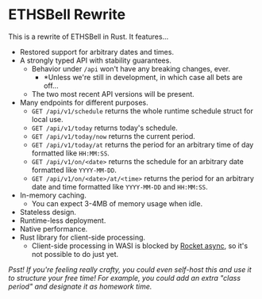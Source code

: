 # ETHSBell Rewrite

This is a rewrite of ETHSBell in Rust. It features...
* Restored support for arbitrary dates and times.
* A strongly typed API with stability guarantees.
  * Behavior under `/api` won't have any breaking changes, ever.
    * \*Unless we're still in development, in which case all bets are off...
  * The two most recent API versions will be present.
* Many endpoints for different purposes.
  * `GET /api/v1/schedule` returns the whole runtime schedule struct for local use.
  * `GET /api/v1/today` returns today's schedule.
  * `GET /api/v1/today/now` returns the current period.
  * `GET /api/v1/today/at` returns the period for an arbitrary time of day formatted like `HH:MM:SS`.
  * `GET /api/v1/on/<date>` returns the schedule for an arbitrary date formatted like `YYYY-MM-DD`.
  * `GET /api/v1/on/<date>/at/<time>` returns the period for an arbitrary date and time formatted like `YYYY-MM-DD` and `HH:MM:SS`.
* In-memory caching.
  * You can expect 3-4MB of memory usage when idle.
* Stateless design.
* Runtime-less deployment.
* Native performance.
* Rust library for client-side processing.
  * Client-side processing in WASI is blocked by [Rocket async](https://github.com/SergioBenitez/Rocket/projects/1), so it's not possible to do just yet.

*Psst! If you're feeling really crafty, you could even self-host this and use it to structure your free time! For example, you could add an extra "class period" and designate it as homework time.*
